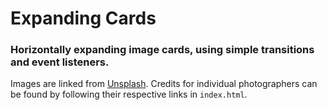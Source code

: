# Expanding Cards

### Horizontally expanding image cards, using simple transitions and event listeners.

Images are linked from [Unsplash](https://www.unsplash.com). Credits for
individual photographers can be found by following their respective links in
``` index.html ```.